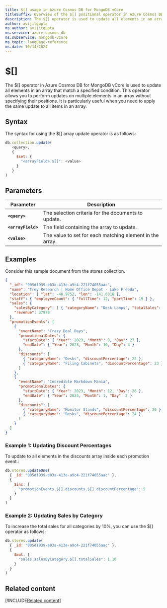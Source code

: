 ```yaml
---
title: $[] usage in Azure Cosmos DB for MongoDB vCore
titleSuffix: Overview of the $[] positional operator in Azure Cosmos DB for MongoDB (vCore)
description: The $[] operator is used to update all elements in an array that match the query condition.
author: avijitgupta
ms.author: avijitgupta
ms.service: azure-cosmos-db
ms.subservice: mongodb-vcore
ms.topic: language-reference
ms.date: 10/14/2024
---
```


# $[]
The $[] operator in Azure Cosmos DB for MongoDB vCore is used to update all elements in an array that match a specified condition. This operator allows you to perform updates on multiple elements in an array without specifying their positions. It is particularly useful when you need to apply the same update to all items in an array.

## Syntax
The syntax for using the $[] array update operator is as follows:

```javascript
db.collection.update(
   <query>,
   {
     $set: {
       "<arrayField>.$[]": <value>
     }
   }
)
```

## Parameters

| Parameter | Description |
| --- | --- |
| **`<query>`** | The selection criteria for the documents to update. |
| **`<arrayField>`** | The field containing the array to update. |
| **`<value>`** | The value to set for each matching element in the array. |


## Examples

Consider this sample document from the stores collection.

```json
{
  "_id": "905d1939-e03a-413e-a9c4-221f74055aac",
  "name": "Trey Research | Home Office Depot - Lake Freeda",
  "location": { "lat": -48.9752, "lon": -141.6816 },
  "staff": { "employeeCount": { "fullTime": 12, "partTime": 19 } },
  "sales": {
    "salesByCategory": [ { "categoryName": "Desk Lamps", "totalSales": 37978 } ],
    "revenue": 37978
  },
  "promotionEvents": [
    {
      "eventName": "Crazy Deal Days",
      "promotionalDates": {
        "startDate": { "Year": 2023, "Month": 9, "Day": 27 },
        "endDate": { "Year": 2023, "Month": 10, "Day": 4 }
      },
      "discounts": [
        { "categoryName": "Desks", "discountPercentage": 22 },
        { "categoryName": "Filing Cabinets", "discountPercentage": 23 }
      ]
    },
    {
      "eventName": "Incredible Markdown Mania",
      "promotionalDates": {
        "startDate": { "Year": 2023, "Month": 12, "Day": 26 },
        "endDate": { "Year": 2024, "Month": 1, "Day": 2 }
      },
      "discounts": [
        { "categoryName": "Monitor Stands", "discountPercentage": 20 },
        { "categoryName": "Desks", "discountPercentage": 24 }
      ]
    }
  ]
}
```


### Example 1: Updating Discount Percentages

To update to all elements in the discounts array inside each promotion event.:

```javascript
db.stores.updateOne(
  { _id: "905d1939-e03a-413e-a9c4-221f74055aac" },
  {
    $inc: {
      "promotionEvents.$[].discounts.$[].discountPercentage": 5
    }
  }
)

```

### Example 2: Updating Sales by Category

To increase the total sales for all categories by 10%, you can use the $[] operator as follows:

```javascript
db.stores.update(
  { _id: "905d1939-e03a-413e-a9c4-221f74055aac" },
  {
    $mul: {
      "sales.salesByCategory.$[].totalSales": 1.10
    }
  }
)
```

## Related content

[!INCLUDE[Related content](../includes/related-content.md)]
